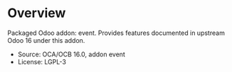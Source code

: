 # Overview

Packaged Odoo addon: event. Provides features documented in upstream Odoo 16 under this addon.

- Source: OCA/OCB 16.0, addon event
- License: LGPL-3
